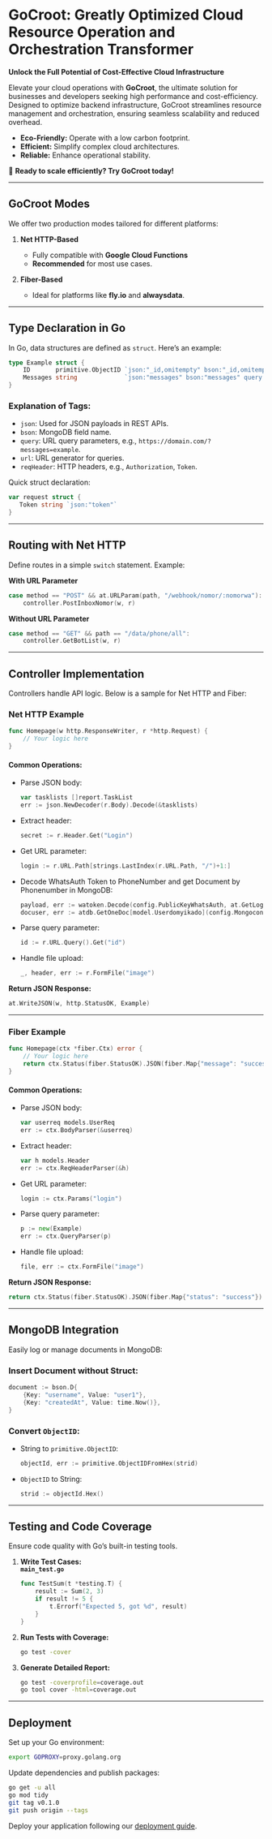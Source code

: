 # **GoCroot: Greatly Optimized Cloud Resource Operation and Orchestration Transformer**  
**Unlock the Full Potential of Cost-Effective Cloud Infrastructure**  

Elevate your cloud operations with **GoCroot**, the ultimate solution for businesses and developers seeking high performance and cost-efficiency. Designed to optimize backend infrastructure, GoCroot streamlines resource management and orchestration, ensuring seamless scalability and reduced overhead.  

- **Eco-Friendly:** Operate with a low carbon footprint.  
- **Efficient:** Simplify complex cloud architectures.  
- **Reliable:** Enhance operational stability.  

🚀 **Ready to scale efficiently? Try GoCroot today!**

---

## **GoCroot Modes**  
We offer two production modes tailored for different platforms:  
1. **Net HTTP-Based**  
   - Fully compatible with **Google Cloud Functions**  
   - **Recommended** for most use cases.  

2. **Fiber-Based**  
   - Ideal for platforms like **fly.io** and **alwaysdata**.  

---

## **Type Declaration in Go**  
In Go, data structures are defined as `struct`. Here’s an example:

```go
type Example struct {
	ID       primitive.ObjectID `json:"_id,omitempty" bson:"_id,omitempty" query:"id" url:"_id,omitempty" reqHeader:"token"`
	Messages string             `json:"messages" bson:"messages" query:"messages" url:"messages" reqHeader:"token"`
}
```

### Explanation of Tags:
- `json`: Used for JSON payloads in REST APIs.  
- `bson`: MongoDB field name.  
- `query`: URL query parameters, e.g., `https://domain.com/?messages=example`.  
- `url`: URL generator for queries.  
- `reqHeader`: HTTP headers, e.g., `Authorization`, `Token`.  

Quick struct declaration:  
```go
var request struct {
   Token string `json:"token"`
}
```

---

## **Routing with Net HTTP**  
Define routes in a simple `switch` statement. Example:

**With URL Parameter**  
```go
case method == "POST" && at.URLParam(path, "/webhook/nomor/:nomorwa"):
	controller.PostInboxNomor(w, r)
```

**Without URL Parameter**  
```go
case method == "GET" && path == "/data/phone/all":
	controller.GetBotList(w, r)
```

---

## **Controller Implementation**  
Controllers handle API logic. Below is a sample for Net HTTP and Fiber:

### **Net HTTP Example**  
```go
func Homepage(w http.ResponseWriter, r *http.Request) {
	// Your logic here
}
```

#### Common Operations:  
- Parse JSON body:  
  ```go
  var tasklists []report.TaskList
  err := json.NewDecoder(r.Body).Decode(&tasklists)
  ```
- Extract header:  
  ```go
  secret := r.Header.Get("Login")
  ```
- Get URL parameter:  
  ```go
  login := r.URL.Path[strings.LastIndex(r.URL.Path, "/")+1:]
  ```
- Decode WhatsAuth Token to PhoneNumber and get Document by Phonenumber in MongoDB:
  ```go
  payload, err := watoken.Decode(config.PublicKeyWhatsAuth, at.GetLoginFromHeader(req))
  docuser, err := atdb.GetOneDoc[model.Userdomyikado](config.Mongoconn, "user", primitive.M{"phonenumber": payload.Id})
  ```
- Parse query parameter:  
  ```go
  id := r.URL.Query().Get("id")
  ```
- Handle file upload:  
  ```go
  _, header, err := r.FormFile("image")
  ```

**Return JSON Response:**  
```go
at.WriteJSON(w, http.StatusOK, Example)
```

---

### **Fiber Example**  
```go
func Homepage(ctx *fiber.Ctx) error {
	// Your logic here
	return ctx.Status(fiber.StatusOK).JSON(fiber.Map{"message": "success"})
}
```

#### Common Operations:  
- Parse JSON body:  
  ```go
  var userreq models.UserReq
  err := ctx.BodyParser(&userreq)
  ```
- Extract header:  
  ```go
  var h models.Header
  err := ctx.ReqHeaderParser(&h)
  ```
- Get URL parameter:  
  ```go
  login := ctx.Params("login")
  ```
- Parse query parameter:  
  ```go
  p := new(Example)
  err := ctx.QueryParser(p)
  ```
- Handle file upload:  
  ```go
  file, err := ctx.FormFile("image")
  ```

**Return JSON Response:**  
```go
return ctx.Status(fiber.StatusOK).JSON(fiber.Map{"status": "success"})
```

---

## **MongoDB Integration**  
Easily log or manage documents in MongoDB:  

### Insert Document without Struct:  
```go
document := bson.D{
    {Key: "username", Value: "user1"},
    {Key: "createdAt", Value: time.Now()},
}
```

### Convert `ObjectID`:  
- String to `primitive.ObjectID`:  
  ```go
  objectId, err := primitive.ObjectIDFromHex(strid)
  ```
- `ObjectID` to String:  
  ```go
  strid := objectId.Hex()
  ```

---

## **Testing and Code Coverage**  
Ensure code quality with Go’s built-in testing tools.

1. **Write Test Cases:**  
   **`main_test.go`**  
   ```go
   func TestSum(t *testing.T) {
       result := Sum(2, 3)
       if result != 5 {
           t.Errorf("Expected 5, got %d", result)
       }
   }
   ```

2. **Run Tests with Coverage:**  
   ```bash
   go test -cover
   ```

3. **Generate Detailed Report:**  
   ```bash
   go test -coverprofile=coverage.out
   go tool cover -html=coverage.out
   ```

---

## **Deployment**  
Set up your Go environment:  
```bash
export GOPROXY=proxy.golang.org
```

Update dependencies and publish packages:  
```bash
go get -u all
go mod tidy
git tag v0.1.0
git push origin --tags
```

Deploy your application following our [deployment guide](./deploy/).

